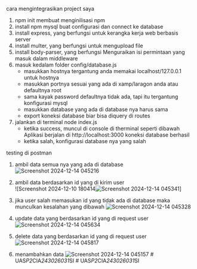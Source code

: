 cara mengintegrasikan project saya

1. npm init membuat menginilisasi npm
2. install npm mysql buat configurasi dan connect ke database
3. install express, yang berfungsi untuk kerangka kerja web berbasis server
4. install multer, yang berfungsi untuk mengupload file
5. install body-parser, yang berfungsi Menguraikan isi permintaan yang masuk dalam middleware
6. masuk kedalam folder config/database.js
   - masukkan hostnya tergantung anda memakai localhost/127.0.0.1 untuk hostnya
   - masukkan portnya sesuai yang ada di xamp/laragon anda atau defaultnya root
   - sama kayak password defaultnya tidak ada, tapi itu tergantung konfigurasi mysql
   - masukkan database yang ada di database nya harus sama
   - export koneksi database biar bisa diquery di routes
7. jalankan di terminal node index.js
   - ketika success, muncul di console di therminal seperti dibawah
     Aplikasi berjalan di http://localhost:3000
     koneksi database berhasil
   - ketika salah, konfigurasi database nya yang salah

testing di postman

1. ambil data semua nya yang ada di database
   ![Screenshot 2024-12-14 045216](https://github.com/user-attachments/assets/1a732a72-6fd1-4a74-9295-921c44966fe7)

2. ambil data berdasarkan id yang di kirim user  
   ![Screenshot 2024-12-10 180414![Screenshot 2024-12-14 045341](https://github.com/user-attachments/assets/5af05733-74c2-4feb-861d-d4680297baa0)]

3. jika user salah memasukan id yang tidak ada di database maka munculkan kesalahan yang dibawah
   ![Screenshot 2024-12-14 045328](https://github.com/user-attachments/assets/6a00b6fe-890f-4d8e-893e-49d739044008)

4. update data yang berdasarkan id yang di request user
   ![Screenshot 2024-12-14 045634](https://github.com/user-attachments/assets/d3b1bff3-1a38-44b3-a0cf-88d1bb91d33b)

5. delete data yang berdasarkan id yang di request user
   ![Screenshot 2024-12-14 045817](https://github.com/user-attachments/assets/0a0f7ca4-92ac-46bf-8d86-3fa82e647770)

6. menambahkan data
   ![Screenshot 2024-12-14 045157](https://github.com/user-attachments/assets/d4973da2-b995-489f-bb04-8395f7032528)
#   U A S _ P 2 _ C I A _ 2 4 3 0 2 6 0 3 1 _ S I  
 #   U A S _ P 2 _ C I A _ 2 4 3 0 2 6 0 3 1 _ S I  
 